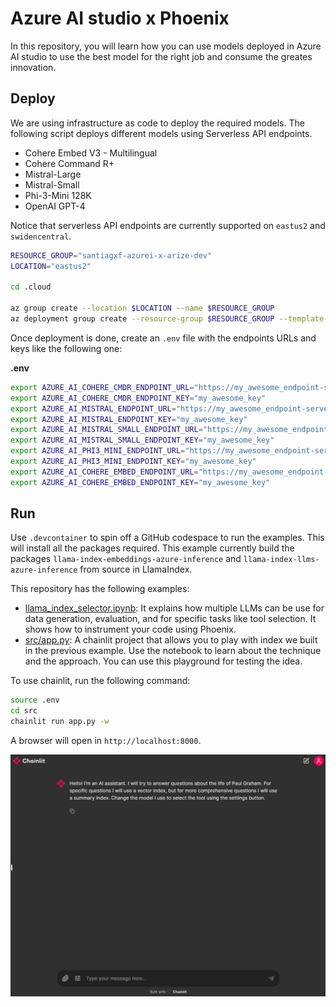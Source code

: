# Azure AI studio x Phoenix

In this repository, you will learn how you can use models deployed in Azure AI studio to use the best model for the right job and consume the greates innovation.

## Deploy

We are using infrastructure as code to deploy the required models. The following script deploys different models using Serverless API endpoints. 

* Cohere Embed V3 - Multilingual
* Cohere Command R+
* Mistral-Large
* Mistral-Small
* Phi-3-Mini 128K
* OpenAI GPT-4

Notice that serverless API endpoints are currently supported on `eastus2` and `swidencentral`.

```bash
RESOURCE_GROUP="santiagxf-azurei-x-arize-dev"
LOCATION="eastus2" 

cd .cloud

az group create --location $LOCATION --name $RESOURCE_GROUP
az deployment group create --resource-group $RESOURCE_GROUP --template-file deploy.bicep
```

Once deployment is done, create an `.env` file with the endpoints URLs and keys like the following one:

__.env__

```bash
export AZURE_AI_COHERE_CMDR_ENDPOINT_URL="https://my_awesome_endpoint-serverless.eastus2.inference.ai.azure.com"
export AZURE_AI_COHERE_CMDR_ENDPOINT_KEY="my_awesome_key"
export AZURE_AI_MISTRAL_ENDPOINT_URL="https://my_awesome_endpoint-serverless.eastus2.inference.ai.azure.com"
export AZURE_AI_MISTRAL_ENDPOINT_KEY="my_awesome_key" 
export AZURE_AI_MISTRAL_SMALL_ENDPOINT_URL="https://my_awesome_endpoint-serverless.eastus2.inference.ai.azure.com"
export AZURE_AI_MISTRAL_SMALL_ENDPOINT_KEY="my_awesome_key" 
export AZURE_AI_PHI3_MINI_ENDPOINT_URL="https://my_awesome_endpoint-serverless.eastus2.inference.ai.azure.com"
export AZURE_AI_PHI3_MINI_ENDPOINT_KEY="my_awesome_key" 
export AZURE_AI_COHERE_EMBED_ENDPOINT_URL="https://my_awesome_endpoint-serverless.eastus2.inference.ai.azure.com"
export AZURE_AI_COHERE_EMBED_ENDPOINT_KEY="my_awesome_key" 
```

## Run

Use `.devcontainer` to spin off a GitHub codespace to run the examples. This will install all the packages required. This example currently build the packages `llama-index-embeddings-azure-inference` and `llama-index-llms-azure-inference` from source in LlamaIndex.

This repository has the following examples:

* [llama_index_selector.ipynb](llama_index_selector.ipynb): It explains how multiple LLMs can be use for data generation, evaluation, and for specific tasks like tool selection. It shows how to instrument your code using Phoenix.
* [src/app.py](src/app.py): A chainlit project that allows you to play with index we built in the previous example. Use the notebook to learn about the technique and the approach. You can use this playground for testing the idea.

To use chainlit, run the following command:

```bash
source .env
cd src
chainlit run app.py -w
```

A browser will open in `http://localhost:8000`.

![](docs/chainlit.gif)
